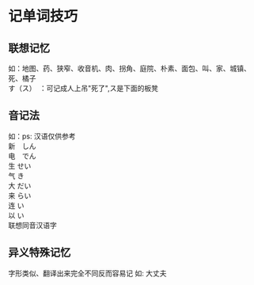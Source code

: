 # 记单词技巧
## 联想记忆  
如：地图、药、狭窄、收音机、肉、拐角、庭院、朴素、面包、叫、家、城镇、死、橘子  
す（ス）　：可记成人上吊"死了",ス是下面的板凳
  

## 音记法  
如：ps: 汉语仅供参考  
新　しん  　  
电　でん     
生  せい   
气  き  
大  だい  
来  らい  
连  い  
以  い  
联想同音汉语字

## 异义特殊记忆  
字形类似、翻译出来完全不同反而容易记
如: 大丈夫